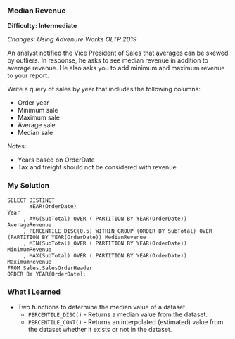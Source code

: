 ### Median Revenue

 **Difficulty: Intermediate**

*Changes: Using Advenure Works OLTP 2019*

An analyst notified the Vice President of Sales that averages can be skewed by outliers. In response, he asks to see median revenue in addition to average revenue. He also asks you to add minimum and maximum revenue to your report.

Write a query of sales by year that includes the following columns:
* Order year 
* Minimum sale 
* Maximum sale 
* Average sale 
* Median sale

Notes:
* Years based on OrderDate
* Tax and freight should not be considered with revenue

### My Solution
```
SELECT DISTINCT
       YEAR(OrderDate)                                                                           Year
     , AVG(SubTotal) OVER ( PARTITION BY YEAR(OrderDate))                                        AverageRevenue
     , PERCENTILE_DISC(0.5) WITHIN GROUP (ORDER BY SubTotal) OVER (PARTITION BY YEAR(OrderDate)) MedianRevenue
     , MIN(SubTotal) OVER ( PARTITION BY YEAR(OrderDate))                                        MinimumRevenue
     , MAX(SubTotal) OVER ( PARTITION BY YEAR(OrderDate))                                        MaximumRevenue
FROM Sales.SalesOrderHeader
ORDER BY YEAR(OrderDate);
```

### What I Learned
* Two functions to determine the median value of a dataset
  * `PERCENTILE_DISC()` - Returns a median value from the dataset.
  * `PERCENTILE_CONT()` - Returns an interpolated (estimated) value from the dataset whether it exists or not in the dataset.